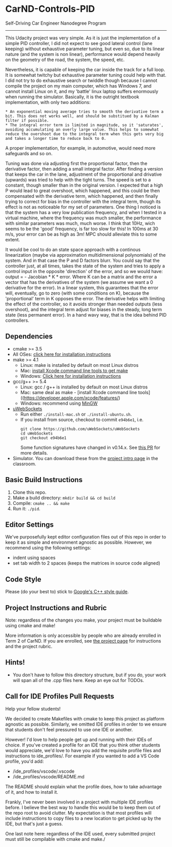 # CarND-Controls-PID
Self-Driving Car Engineer Nanodegree Program

---

This Udacity project was very simple. As it is just the implementation of a simple PID controller, I did not expect to see good lateral control (lane keeping) without exhaustive parameter tuning, but even so, due to its linear nature (and the system is non linear), performance would depend heavily on the geometry of the road, the system, the speed, etc. 

Nevertheless, it is capable of keeping the car inside the track for a full loop. It is somewhat twitchy but exhaustive parameter tuning could help with that. I did not try to do exhaustive search or twiddle though because I cannot compile the project on my main computer, which has Windows 7, and cannot install Linux on it, and my 'battle' linux laptop suffers enormously when running the simulator. Basically, it is the outright textbook implementation, with only two additions:

	* An exponential moving average tries to smooth the derivative term a bit. This does not works well, and should be substitued by a Kalman filter if possible.
	* The integral error term is limited in magnitude, so it 'saturates', avoiding accumulating an overly large value. This helps to somewhat reduce the overshoot due to the integral term when this gets very big and takes a longer time to reduce back to 0.

A proper implementation, for example, in automotive, would need more safeguards and so on.

Tuning was done via adjusting first the proportional factor, then the derivative factor, then adding a small integral factor. After finding a version that keeps the car in the lane, adjustment of the proportional and drivative (upwards) was tried to help with the tight turns. The speed is set to a constant, though smaller than in the original version. I expected that a high P would lead to great overshoot, which happened, and this could be then compensated with the derivative term, which happened, and then finally trying to correct for bias in the controller with the integral term, though its effect is not as noticeable for my set of parameters. One thing I noticed is that the system has a very low publication frequency, and when I tested in a virtual machine, where the frequency was much smaller, the performance with similar parameters was much, much worse. I think that 10Hz, wich seems to be the 'good' frequency, is far too slow for this! In 100ms at 30 m/s, your error can be as high as 3m! MPC should alleviate this to some extent.

It would be cool to do an state space approach with a continous linearization (maybe via approximation multidimensional polynomials) of the system. And in that case the P and D factors blurr. You could say that the controller just, at all times, takes the state of the system and tries to apply a control input in the opposite 'direction' of the error, and so we would have: output = - Jacobian * K * error. Where K can be a matrix and the error a vector that has the derivatives of the system (we assume we want a 0 derivative for the error). In a linear system, this guarantees that the error will, eventually, go to zero (with some conditions on K), because the 'proportional' term in K opposes the error. The derivative helps with limiting the effect of the controller, so it avoids stronger than needed outputs (less overshoot), and the integral term adjust for biases in the steady, long term state (less permanent error). In a hand wavy way, that is the idea behind PID controllers.

## Dependencies

* cmake >= 3.5
 * All OSes: [click here for installation instructions](https://cmake.org/install/)
* make >= 4.1
  * Linux: make is installed by default on most Linux distros
  * Mac: [install Xcode command line tools to get make](https://developer.apple.com/xcode/features/)
  * Windows: [Click here for installation instructions](http://gnuwin32.sourceforge.net/packages/make.htm)
* gcc/g++ >= 5.4
  * Linux: gcc / g++ is installed by default on most Linux distros
  * Mac: same deal as make - [install Xcode command line tools]((https://developer.apple.com/xcode/features/)
  * Windows: recommend using [MinGW](http://www.mingw.org/)
* [uWebSockets](https://github.com/uWebSockets/uWebSockets)
  * Run either `./install-mac.sh` or `./install-ubuntu.sh`.
  * If you install from source, checkout to commit `e94b6e1`, i.e.
    ```
    git clone https://github.com/uWebSockets/uWebSockets 
    cd uWebSockets
    git checkout e94b6e1
    ```
    Some function signatures have changed in v0.14.x. See [this PR](https://github.com/udacity/CarND-MPC-Project/pull/3) for more details.
* Simulator. You can download these from the [project intro page](https://github.com/udacity/self-driving-car-sim/releases) in the classroom.

## Basic Build Instructions

1. Clone this repo.
2. Make a build directory: `mkdir build && cd build`
3. Compile: `cmake .. && make`
4. Run it: `./pid`. 

## Editor Settings

We've purposefully kept editor configuration files out of this repo in order to
keep it as simple and environment agnostic as possible. However, we recommend
using the following settings:

* indent using spaces
* set tab width to 2 spaces (keeps the matrices in source code aligned)

## Code Style

Please (do your best to) stick to [Google's C++ style guide](https://google.github.io/styleguide/cppguide.html).

## Project Instructions and Rubric

Note: regardless of the changes you make, your project must be buildable using
cmake and make!

More information is only accessible by people who are already enrolled in Term 2
of CarND. If you are enrolled, see [the project page](https://classroom.udacity.com/nanodegrees/nd013/parts/40f38239-66b6-46ec-ae68-03afd8a601c8/modules/f1820894-8322-4bb3-81aa-b26b3c6dcbaf/lessons/e8235395-22dd-4b87-88e0-d108c5e5bbf4/concepts/6a4d8d42-6a04-4aa6-b284-1697c0fd6562)
for instructions and the project rubric.

## Hints!

* You don't have to follow this directory structure, but if you do, your work
  will span all of the .cpp files here. Keep an eye out for TODOs.

## Call for IDE Profiles Pull Requests

Help your fellow students!

We decided to create Makefiles with cmake to keep this project as platform
agnostic as possible. Similarly, we omitted IDE profiles in order to we ensure
that students don't feel pressured to use one IDE or another.

However! I'd love to help people get up and running with their IDEs of choice.
If you've created a profile for an IDE that you think other students would
appreciate, we'd love to have you add the requisite profile files and
instructions to ide_profiles/. For example if you wanted to add a VS Code
profile, you'd add:

* /ide_profiles/vscode/.vscode
* /ide_profiles/vscode/README.md

The README should explain what the profile does, how to take advantage of it,
and how to install it.

Frankly, I've never been involved in a project with multiple IDE profiles
before. I believe the best way to handle this would be to keep them out of the
repo root to avoid clutter. My expectation is that most profiles will include
instructions to copy files to a new location to get picked up by the IDE, but
that's just a guess.

One last note here: regardless of the IDE used, every submitted project must
still be compilable with cmake and make./
